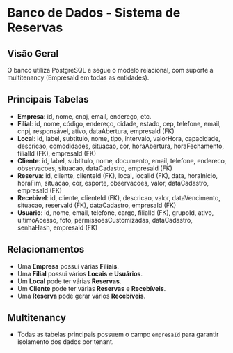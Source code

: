 # Banco de Dados - Sistema de Reservas

## Visão Geral
O banco utiliza PostgreSQL e segue o modelo relacional, com suporte a multitenancy (EmpresaId em todas as entidades).

## Principais Tabelas

- **Empresa**: id, nome, cnpj, email, endereço, etc.
- **Filial**: id, nome, código, endereço, cidade, estado, cep, telefone, email, cnpj, responsável, ativo, dataAbertura, empresaId (FK)
- **Local**: id, label, subtitulo, nome, tipo, intervalo, valorHora, capacidade, descricao, comodidades, situacao, cor, horaAbertura, horaFechamento, filialId (FK), empresaId (FK)
- **Cliente**: id, label, subtitulo, nome, documento, email, telefone, endereco, observacoes, situacao, dataCadastro, empresaId (FK)
- **Reserva**: id, cliente, clienteId (FK), local, localId (FK), data, horaInicio, horaFim, situacao, cor, esporte, observacoes, valor, dataCadastro, empresaId (FK)
- **Recebivel**: id, cliente, clienteId (FK), descricao, valor, dataVencimento, situacao, reservaId (FK), dataCadastro, empresaId (FK)
- **Usuario**: id, nome, email, telefone, cargo, filialId (FK), grupoId, ativo, ultimoAcesso, foto, permissoesCustomizadas, dataCadastro, senhaHash, empresaId (FK)

## Relacionamentos
- Uma **Empresa** possui várias **Filiais**.
- Uma **Filial** possui vários **Locais** e **Usuários**.
- Um **Local** pode ter várias **Reservas**.
- Um **Cliente** pode ter várias **Reservas** e **Recebíveis**.
- Uma **Reserva** pode gerar vários **Recebíveis**.

## Multitenancy
- Todas as tabelas principais possuem o campo `empresaId` para garantir isolamento dos dados por tenant.
